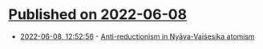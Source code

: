 # [Published on 2022-06-08](index.md)

* [2022-06-08, 12:52:56](https://news.ycombinator.com/item?id=31666533) - [Anti-reductionism in Nyāya-Vaiśesika atomism](http://edwardfeser.blogspot.com/2022/06/anti-reductionism-in-nyaya-vaisesika.html)
